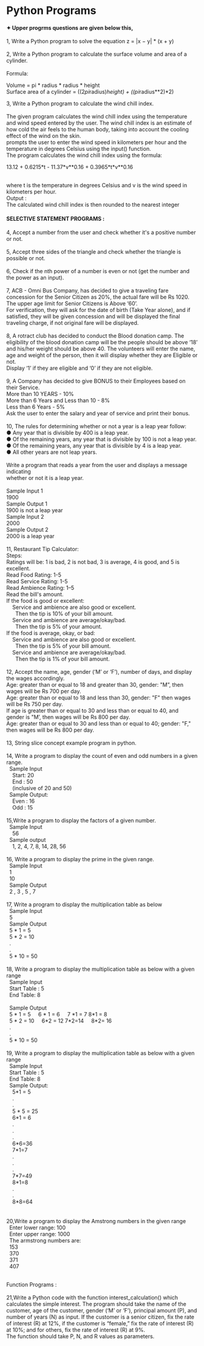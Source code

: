 # Python Programs 
   #### ✦ Upper progrms questions are given below this,

1, Write a Python program to solve the equation z = |x − y| * (x + y) <br> <br>
2, Write a Python program to calculate the surface volume and area of a cylinder. <br><br>
     Formula: <br>
       <p>Volume = pi * radius * radius * height <br>
        Surface area of a cylinder = ((2*pi*radius)*height) + ((pi*radius**2)*2)</p>

 3, Write a Python program to calculate the wind chill index. <br><br>
      The given program calculates the wind chill index using the temperature and wind
   speed entered by the user. The wind chill index is an estimate of how cold the air
   feels to the human body, taking into account the cooling effect of the wind on the
    skin.<br>
prompts the user to enter the wind speed in kilometers per hour and the
temperature in degrees Celsius using the input() function.
<br>The program calculates the wind chill index using the formula: <br>
<p>13.12 + 0.6215*t - 11.37*v**0.16 + 0.3965*t*v**0.16</p> <br>
where t is the temperature in degrees Celsius and v is the wind speed in kilometers
per hour.<br>
Output :<br>
The calculated wind chill index is then rounded to the nearest integer       

#### SELECTIVE STATEMENT PROGRAMS :
<P>4, Accept a number from the user and check whether it's a positive number or not.<br><br>
 5, Accept three sides of the triangle and check whether the triangle is possible or not.<br><br>
 6, Check if the nth power of a number is even or not (get the number and the power as
an input).<br><br>
 7, ACB - Omni Bus Company, has decided to give a traveling fare concession for the
Senior Citizen as 20%, the actual fare will be Rs 1020. The upper age limit for
Senior Citizens is Above ‘60’.<br>
For verification, they will ask for the date of birth (Take Year alone), and if satisfied,
they will be given concession and will be displayed the final traveling charge, if not
original fare will be displayed.<br><br>
8, A rotract club has decided to conduct the Blood donation camp. The eligibility of the
blood donation camp will be the people should be above ‘18’ and his/her weight
should be above 40. The volunteers will enter the name, age and weight of the
person, then it will display whether they are Eligible or not.<br>
Display ‘1’ if they are eligible and ‘0’ if they are not eligible.<br><br>
9, A Company has decided to give BONUS to their Employees based on their Service.<br>
More than 10 YEARS - 10%<br>
More than 6 Years and Less than 10 - 8%<br>
Less than 6 Years - 5%<br>
Ask the user to enter the salary and year of service and print their bonus.<br><br>
10, The rules for determining whether or not a year is a leap year follow:<br>
 ● Any year that is divisible by 400 is a leap year.<br>
 ● Of the remaining years, any year that is divisible by 100 is not a leap year.<br>
   ● Of the remaining years, any year that is divisible by 4 is a leap year.<br>
 ● All other years are not leap years.<br><br>
 Write a program that reads a year from the user and displays a message indicating<br>
 whether or not it is a leap year.<br><br>
 Sample Input 1<br>
 1900<br>
 Sample Output 1<br>
 1900 is not a leap year<br>
 Sample Input 2<br>
 2000<br>
 Sample Output 2<br>
 2000 is a leap year <br><br>
11, Restaurant Tip Calculator:<br>
 Steps:<br>
Ratings will be: 1 is bad, 2 is not bad, 3 is average, 4 is good, and 5 is excellent.<br>
Read Food Rating: 1-5 <br>
Read Service Rating: 1-5<br>
Read Ambience Rating: 1–5<br>
Read the bill's amount.<br>
If the food is good or excellent:<br>
&nbsp &nbsp Service and ambience are also good or excellent.<br>
&nbsp &nbsp &nbsp Then the tip is 10% of your bill amount.<br>
&nbsp &nbsp Service and ambience are average/okay/bad.<br>
&nbsp &nbsp &nbsp Then the tip is 5% of your amount.<br>
If the food is average, okay, or bad:<br>
&nbsp &nbsp Service and ambience are also good or excellent.<br>
&nbsp &nbsp &nbsp Then the tip is 5% of your bill amount.<br>
&nbsp &nbsp Service and ambience are average/okay/bad.<br>
&nbsp &nbsp &nbsp Then the tip is 1% of your bill amount.<br> <br>
12, Accept the name, age, gender (‘M’ or ‘F’), number of days, and display the wages accordingly.<br>
Age: greater than or equal to 18 and greater than 30, gender: "M”, then wages will be Rs 700 per day.<br>
Age: greater than or equal to 18 and less than 30, gender: "F" then wages will be Rs 750 per day.<br>
If age is greater than or equal to 30 and less than or equal to 40, and gender is "M’, then wages will be Rs 800 per day.<br>
Age: greater than or equal to 30 and less than or equal to 40; gender: "F," then wages will be Rs 800 per day.<br><br>
13, String slice concept example program in python.<br><br>
14, Write a program to display the count of even and odd numbers in a given range.<br>
&nbsp Sample Input<br>
&nbsp &nbsp Start: 20<br>
&nbsp &nbsp End : 50<br>
&nbsp &nbsp (inclusive of 20 and 50)<br>
&nbsp Sample Output:<br>
&nbsp &nbsp Even : 16<br>
&nbsp &nbsp Odd : 15<br><br>
15,Write a program to display the factors of a given number.<br>
&nbsp Sample Input<br>
&nbsp &nbsp 56<br>
&nbsp Sample output<br>
&nbsp &nbsp 1, 2, 4, 7, 8, 14, 28, 56<br><br>
16, Write a program to display the prime in the given range. <br>
&nbsp Sample Input<br>
&nbsp  1<br>
&nbsp  10<br>
&nbsp  Sample Output<br>
&nbsp  2 , 3 , 5 , 7<br><br>
17, Write a program to display the multiplication table as below <br>
&nbsp Sample Input <br>
&nbsp 5 <br>
&nbsp Sample Output <br>
&nbsp 5 * 1 = 5 <br>
&nbsp 5 * 2 = 10 <br>
&nbsp . <br>
&nbsp . <br>
&nbsp 5 * 10 = 50 <br><br>
18, Write a program to display the multiplication table as below with a given range<br>
&nbsp Sample Input<br>
&nbsp Start Table : 5<br>
&nbsp End Table: 8<br><br>
&nbsp Sample Output<br>
&nbsp 5 * 1 = 5	&nbsp	&nbsp 6 * 1 = 6 &nbsp &nbsp	7 *1 = 7	8*1 = 8<br>
&nbsp 5 * 2 = 10	&nbsp &nbsp	6*2 = 12	7*2=14 &nbsp &nbsp	8*2= 16<br>
&nbsp .<br>
&nbsp .<br>
&nbsp 5 * 10 = 50		<br><br>
19, Write a program to display the multiplication table as below with a given range<br>
&nbsp Sample Input<br>
&nbsp Start Table : 5<br>
&nbsp End Table: 8<br>
&nbsp Sample Output:<br>
&nbsp &nbsp 5*1 = 5<br>
&nbsp &nbsp .<br>
&nbsp &nbsp .<br>
&nbsp &nbsp 5 * 5 = 25<br>
&nbsp &nbsp 6*1 = 6<br>
&nbsp &nbsp .<br>
&nbsp &nbsp .<br>
&nbsp &nbsp .<br>
&nbsp &nbsp 6*6=36<br>
&nbsp &nbsp 7*1=7<br>
&nbsp &nbsp .<br>
&nbsp &nbsp .<br>
&nbsp &nbsp .<br>
&nbsp &nbsp 7*7=49<br>
&nbsp &nbsp 8*1=8<br>
&nbsp &nbsp .<br>
&nbsp &nbsp .<br>
&nbsp &nbsp 8*8=64<br><br><br>
20,Write a program to display the Amstrong numbers in the given range<br>
&nbsp Enter lower range: 100<br>
&nbsp Enter upper range: 1000<br>
&nbsp The armstrong numbers are:<br> 
&nbsp 153<br>
&nbsp 370<br>
&nbsp 371<br>
&nbsp 407<br><br>

Function Programs :<br><br>
21,Write a Python code with the function interest_calculation() which calculates the simple interest. The program should take the name of the customer, age of the customer, gender (‘M’ or ‘F’), principal amount (P), and number of years (N) as input.
If the customer is a senior citizen, fix the rate of interest (R) at 12%, if the customer is “female,” fix the rate of interest (R) at 10%; and for others, fix the rate of interest (R) at 9%.<br>
The function should take P, N, and R values as parameters. 






</p>
